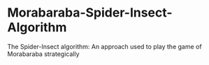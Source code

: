 # Morabaraba-Spider-Insect-Algorithm
The Spider-Insect algorithm: An approach used to play the game of Morabaraba strategically

